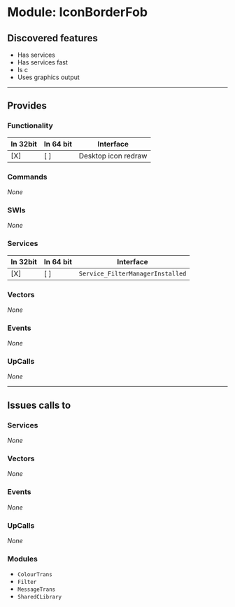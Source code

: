 # Module: IconBorderFob

## Discovered features


* Has services
* Has services fast
* Is c
* Uses graphics output

---

## Provides

### Functionality

| In 32bit | In 64 bit | Interface |
|----------|-----------|-----------|
| [X]      | [ ]       | Desktop icon redraw |

### Commands


*None*


### SWIs


*None*


### Services


| In 32bit | In 64 bit | Interface |
|----------|-----------|-----------|
| [X]      | [ ]       | `Service_FilterManagerInstalled` |


### Vectors


*None*


### Events


*None*


### UpCalls


*None*


---

## Issues calls to

### Services


*None*


### Vectors


*None*


### Events


*None*


### UpCalls


*None*


### Modules


* `ColourTrans`
* `Filter`
* `MessageTrans`
* `SharedCLibrary`


